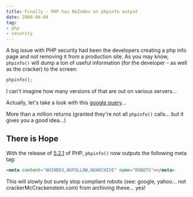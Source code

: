 ```yaml
---
title: Finally - PHP has NoIndex on phpinfo output
date: 2008-06-04
tag:
- php
- security
---
```

A big issue with PHP security had been the developers creating a php info page and not removing it from a production site.  As you may know, `phpinfo()` will dump a ton of useful information (for the developer - as well as the cracker) to the screen:

<!--more-->

```php
phpinfo();
```

I can't imagine how many versions of that are out on various servers...

Actually, let's take a look with this [google query](http://www.google.com/search?q=phpinfo&btnG=Search&hl=en&client=firefox-a&rls=org.mozilla%3Aen-US%3Aofficial&hs=su2&sa=2)...

More than a million returns (granted they're not all `phpinfo()` calls... but it gives you a good idea...)

## There is Hope

With the release of [5.2.1](http://php.net/ChangeLog-5.php#5.2.1) of PHP, `phpinfo()` now outputs the following meta tag:

```html
<meta content="NOINDEX,NOFOLLOW,NOARCHIVE" name="ROBOTS"></meta>
```

This will slowly but surely stop compliant robots (see: google, yahoo... not crackerMcCrackenstein.com) from archiving these... yes!
